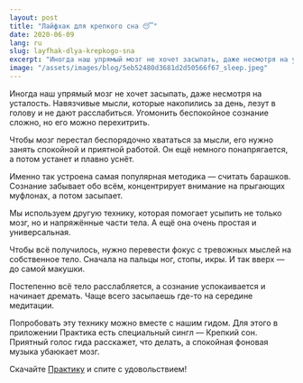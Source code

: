 ```yaml
---
layout: post
title: "Лайфхак для крепкого сна 😴"
date: 2020-06-09
lang: ru
slug: layfhak-dlya-krepkogo-sna
excerpt: "Иногда наш упрямый мозг не хочет засыпать, даже несмотря на усталость. Угомонить беспокойное сознание сложно, но его можно перехитрить!"
image: "/assets/images/blog/5eb52480d3681d2d50566f67_sleep.jpeg"
---
```



Иногда наш упрямый мозг не хочет засыпать, даже несмотря на усталость. Навязчивые мысли, которые накопились за день, лезут в голову и не дают расслабиться. Угомонить беспокойное сознание сложно, но его можно перехитрить.

Чтобы мозг перестал беспорядочно хвататься за мысли, его нужно занять спокойной и приятной работой. Он ещё немного понапрягается, а потом устанет и плавно уснёт.

Именно так устроена самая популярная методика — считать барашков. Сознание забывает обо всём, концентрирует внимание на прыгающих муфлонах, а потом засыпает.

Мы используем другую технику, которая помогает усыпить не только мозг, но и напряжённые части тела. А ещё она очень простая и универсальная.

Чтобы всё получилось, нужно перевести фокус с тревожных мыслей на собственное тело. Сначала на пальцы ног, стопы, икры. И так вверх — до самой макушки.

Постепенно всё тело расслабляется, а сознание успокаивается и начинает дремать. Чаще всего засыпаешь где-то на середине медитации.

Попробовать эту технику можно вместе с нашим гидом. Для этого в приложении Практика есть специальный сингл — Крепкий сон. Приятный голос гида расскажет, что делать, а спокойная фоновая музыка убаюкает мозг.

Скачайте [Практику](https://itunes.apple.com/us/app/практика-медитации-на-русском/id1467786415) и спите с удовольствием! 
‍
